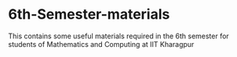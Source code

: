# 6th-Semester-materials
This contains some useful materials required in the 6th semester for students of Mathematics and Computing at IIT Kharagpur
